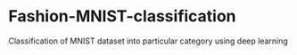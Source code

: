 # Fashion-MNIST-classification
Classification of MNIST dataset into particular category using deep learning
